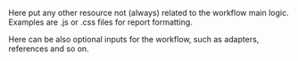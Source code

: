 Here put any other resource not (always) related to the workflow main logic.
Examples are .js or .css files for report formatting.

Here can be also optional inputs for the workflow, such as adapters, references and so on.
